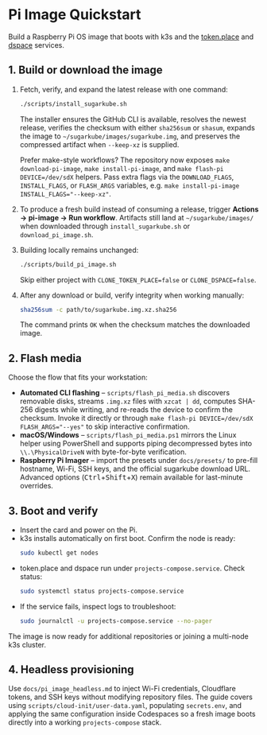 # Pi Image Quickstart

Build a Raspberry Pi OS image that boots with k3s and the
[token.place](https://github.com/futuroptimist/token.place) and
[dspace](https://github.com/democratizedspace/dspace) services.

## 1. Build or download the image

1. Fetch, verify, and expand the latest release with one command:
   ```bash
   ./scripts/install_sugarkube.sh
   ```
   The installer ensures the GitHub CLI is available, resolves the newest
   release, verifies the checksum with either `sha256sum` or `shasum`, expands
   the image to `~/sugarkube/images/sugarkube.img`, and preserves the compressed
   artifact when `--keep-xz` is supplied.

   Prefer make-style workflows? The repository now exposes
   `make download-pi-image`, `make install-pi-image`, and
   `make flash-pi DEVICE=/dev/sdX` helpers. Pass extra flags via the
   `DOWNLOAD_FLAGS`, `INSTALL_FLAGS`, or `FLASH_ARGS` variables, e.g.
   `make install-pi-image INSTALL_FLAGS="--keep-xz"`.
2. To produce a fresh build instead of consuming a release, trigger
   **Actions → pi-image → Run workflow**. Artifacts still land at
   `~/sugarkube/images/` when downloaded through `install_sugarkube.sh` or
   `download_pi_image.sh`.
3. Building locally remains unchanged:
   ```bash
   ./scripts/build_pi_image.sh
   ```
   Skip either project with `CLONE_TOKEN_PLACE=false` or `CLONE_DSPACE=false`.
4. After any download or build, verify integrity when working manually:
   ```bash
   sha256sum -c path/to/sugarkube.img.xz.sha256
   ```
   The command prints `OK` when the checksum matches the downloaded image.

## 2. Flash media

Choose the flow that fits your workstation:

- **Automated CLI flashing** – `scripts/flash_pi_media.sh` discovers removable
  disks, streams `.img.xz` files with `xzcat | dd`, computes SHA-256 digests
  while writing, and re-reads the device to confirm the checksum. Invoke it
  directly or through `make flash-pi DEVICE=/dev/sdX FLASH_ARGS="--yes"` to skip
  interactive confirmation.
- **macOS/Windows** – `scripts/flash_pi_media.ps1` mirrors the Linux helper
  using PowerShell and supports piping decompressed bytes into
  `\\.\PhysicalDriveN` with byte-for-byte verification.
- **Raspberry Pi Imager** – import the presets under `docs/presets/` to pre-fill
  hostname, Wi-Fi, SSH keys, and the official sugarkube download URL. Advanced
  options (<kbd>Ctrl</kbd>+<kbd>Shift</kbd>+<kbd>X</kbd>) remain available for
  last-minute overrides.

## 3. Boot and verify
- Insert the card and power on the Pi.
- k3s installs automatically on first boot. Confirm the node is ready:
  ```bash
  sudo kubectl get nodes
  ```
- token.place and dspace run under `projects-compose.service`. Check status:
  ```bash
  sudo systemctl status projects-compose.service
  ```
- If the service fails, inspect logs to troubleshoot:
  ```bash
  sudo journalctl -u projects-compose.service --no-pager
  ```

The image is now ready for additional repositories or joining a multi-node
k3s cluster.

## 4. Headless provisioning

Use `docs/pi_image_headless.md` to inject Wi-Fi credentials, Cloudflare tokens,
and SSH keys without modifying repository files. The guide covers using
`scripts/cloud-init/user-data.yaml`, populating `secrets.env`, and applying the
same configuration inside Codespaces so a fresh image boots directly into a
working `projects-compose` stack.
